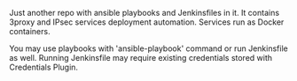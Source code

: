 Just another repo with ansible playbooks and Jenkinsfiles in it. 
It contains 3proxy and IPsec services deployment automation.
Services run as Docker containers.

You may use playbooks with 'ansible-playbook' command or run Jenkinsfile as well. 
Running Jenkinsfile may require existing credentials stored with Credentials Plugin.